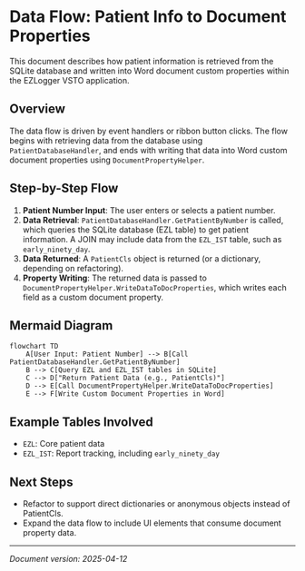 # Data Flow: Patient Info to Document Properties

This document describes how patient information is retrieved from the SQLite database and written into Word document custom properties within the EZLogger VSTO application.

## Overview

The data flow is driven by event handlers or ribbon button clicks. The flow begins with retrieving data from the database using `PatientDatabaseHandler`, and ends with writing that data into Word custom document properties using `DocumentPropertyHelper`.

## Step-by-Step Flow

1. **Patient Number Input**: The user enters or selects a patient number.
2. **Data Retrieval**: `PatientDatabaseHandler.GetPatientByNumber` is called, which queries the SQLite database (EZL table) to get patient information. A JOIN may include data from the `EZL_IST` table, such as `early_ninety_day`.
3. **Data Returned**: A `PatientCls` object is returned (or a dictionary, depending on refactoring).
4. **Property Writing**: The returned data is passed to `DocumentPropertyHelper.WriteDataToDocProperties`, which writes each field as a custom document property.

## Mermaid Diagram

```mermaid
flowchart TD
    A[User Input: Patient Number] --> B[Call PatientDatabaseHandler.GetPatientByNumber]
    B --> C[Query EZL and EZL_IST tables in SQLite]
    C --> D["Return Patient Data (e.g., PatientCls)"]
    D --> E[Call DocumentPropertyHelper.WriteDataToDocProperties]
    E --> F[Write Custom Document Properties in Word]
```

## Example Tables Involved

- `EZL`: Core patient data
- `EZL_IST`: Report tracking, including `early_ninety_day`

## Next Steps

- Refactor to support direct dictionaries or anonymous objects instead of PatientCls.
- Expand the data flow to include UI elements that consume document property data.

---

*Document version: 2025-04-12*

<!-- @nested-tags:prd -->